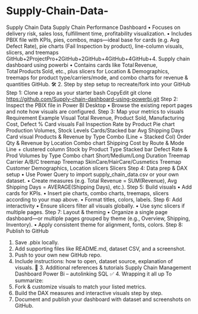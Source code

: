 # Supply-Chain-Data-
Supply Chain Data Supply Chain Performance Dashboard
•	Focuses on delivery risk, sales loss, fulfillment time, profitability visualization.
•	Includes PBIX file with KPIs, pies, combos, maps—ideal base for cards (e.g. Avg Defect Rate), pie charts (Fail Inspection by product), line-column visuals, slicers, and treemaps GitHub+2ProjectPro+2GitHub+2GitHub+4GitHub+4GitHub+4.
Supply chain dashboard using powerbi
•	Contains cards like Total Revenue, Total Products Sold, etc., plus slicers for Location & Demographics, treemaps for product type/carriers/mode, and combo charts for revenue & quantities GitHub.
🛠️ 2. Step by step setup to recreate/fork into your GitHub
Step 1: Clone a repo as your starter
bash
CopyEdit
git clone https://github.com/Supply-chain-dashboard-using-powerbi.git
Step 2: Inspect the PBIX file in Power BI Desktop
•	Browse the existing report pages and note how visuals are configured.
Step 3: Map your metrics to visuals
Requirement	Example Visual
Total Revenue, Product Sold, Manufacturing Cost, Defect %	Card visuals
Fail Inspection Rate by Product	Pie chart
Production Volumes, Stock Levels	Cards/Stacked bar
Avg Shipping Days	Card visual
Products & Revenue by Type	Combo (Line + Stacked Col)
Order Qty & Revenue by Location	Combo chart
Shipping Cost by Route & Mode	Line + clustered column
Stock by Product Type	Stacked bar
Defect Rate & Prod Volumes by Type	Combo chart
Short/Medium/Long Duration Treemap	
Carrier A/B/C treemap	Treemap
SkinCare/HairCare/Cusmetics Treemap	
Customer Demographics, Location slicers	Slicers
Step 4: Data prep & DAX setup
•	Use Power Query to import supply_chain_data.csv or your own dataset.
•	Create measures (e.g. Total Revenue = SUM(Revenue), Avg Shipping Days = AVERAGE(Shipping Days), etc.).
Step 5: Build visuals
•	Add cards for KPIs.
•	Insert pie charts, combo charts, treemaps, slicers according to your map above.
•	Format titles, colors, labels.
Step 6: Add interactivity
•	Ensure slicers filter all visuals globally.
•	Use sync slicers if multiple pages.
Step 7: Layout & theming
•	Organize a single page dashboard—or multiple pages grouped by theme (e.g., Overview, Shipping, Inventory).
•	Apply consistent theme for alignment, fonts, colors.
Step 8: Publish to GitHub
1.	Save .pbix locally.
2.	Add supporting files like README.md, dataset CSV, and a screenshot.
3.	Push to your own new GitHub repo.
4.	Include instructions: how to open, dataset source, explanation of visuals.
📌 3. Additional references & tutorials
     Supply Chain Management Dashboard Power Bi – autolinking SQL
✅ 4. Wrapping it all up
To summarize:
1.	Fork & customize visuals to match your listed metrics.
2.	Build the DAX measures and interactive visuals step by step.
3.	Document and publish your dashboard with dataset and screenshots on GitHub.

